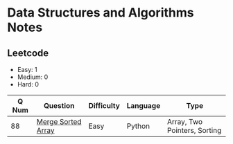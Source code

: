 # Data Structures and Algorithms Notes

## Leetcode

- Easy: 1
- Medium: 0
- Hard: 0

| Q Num | Question | Difficulty | Language | Type |
| ----- | -------- | ---------- | -------- | ---- |
| 88 | [Merge Sorted Array](leetcode/lc88_merge_sorted_array.md) | Easy | Python | Array, Two Pointers, Sorting |
